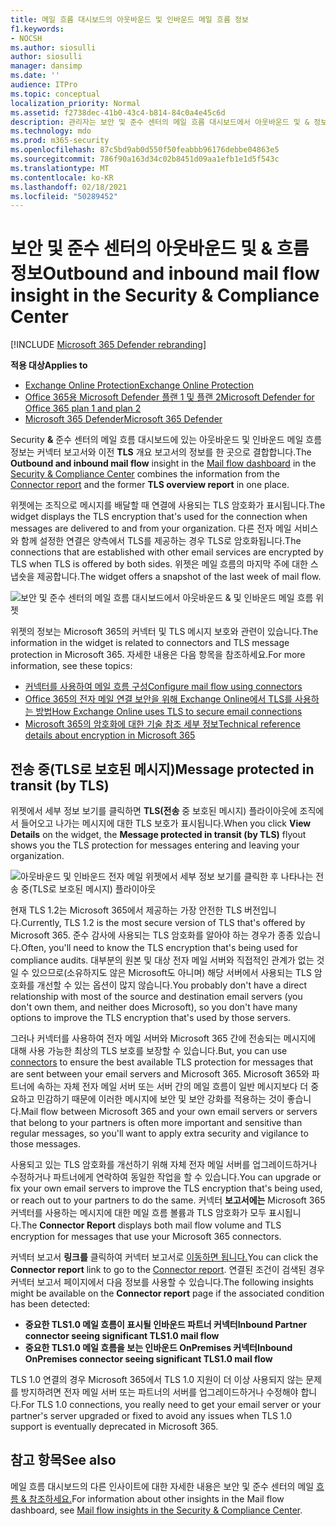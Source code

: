 ```yaml
---
title: 메일 흐름 대시보드의 아웃바운드 및 인바운드 메일 흐름 정보
f1.keywords:
- NOCSH
ms.author: siosulli
author: siosulli
manager: dansimp
ms.date: ''
audience: ITPro
ms.topic: conceptual
localization_priority: Normal
ms.assetid: f2738dec-41b0-43c4-b814-84c0a4e45c6d
description: 관리자는 보안 및 준수 센터의 메일 흐름 대시보드에서 아웃바운드 및 & 정보를 얻을 수 있습니다.
ms.technology: mdo
ms.prod: m365-security
ms.openlocfilehash: 87c5bd9ab0d550f50feabbb96176debbe04863e5
ms.sourcegitcommit: 786f90a163d34c02b8451d09aa1efb1e1d5f543c
ms.translationtype: MT
ms.contentlocale: ko-KR
ms.lasthandoff: 02/18/2021
ms.locfileid: "50289452"
---
```

# <a name="outbound-and-inbound-mail-flow-insight-in-the-security--compliance-center"></a><span data-ttu-id="439f6-103">보안 및 준수 센터의 아웃바운드 및 & 흐름 정보</span><span class="sxs-lookup"><span data-stu-id="439f6-103">Outbound and inbound mail flow insight in the Security & Compliance Center</span></span>

[!INCLUDE [Microsoft 365 Defender rebranding](../includes/microsoft-defender-for-office.md)]

<span data-ttu-id="439f6-104">**적용 대상**</span><span class="sxs-lookup"><span data-stu-id="439f6-104">**Applies to**</span></span>
- [<span data-ttu-id="439f6-105">Exchange Online Protection</span><span class="sxs-lookup"><span data-stu-id="439f6-105">Exchange Online Protection</span></span>](exchange-online-protection-overview.md)
- [<span data-ttu-id="439f6-106">Office 365용 Microsoft Defender 플랜 1 및 플랜 2</span><span class="sxs-lookup"><span data-stu-id="439f6-106">Microsoft Defender for Office 365 plan 1 and plan 2</span></span>](office-365-atp.md)
- [<span data-ttu-id="439f6-107">Microsoft 365 Defender</span><span class="sxs-lookup"><span data-stu-id="439f6-107">Microsoft 365 Defender</span></span>](../mtp/microsoft-threat-protection.md)

<span data-ttu-id="439f6-108">[](mail-flow-insights-v2.md) Security [](view-mail-flow-reports.md#connector-report) **&** 준수 센터의 메일 흐름 대시보드에 [](https://protection.office.com) 있는 아웃바운드 및 인바운드 메일 흐름 정보는 커넥터 보고서와 이전 **TLS** 개요 보고서의 정보를 한 곳으로 결합합니다.</span><span class="sxs-lookup"><span data-stu-id="439f6-108">The **Outbound and inbound mail flow** insight in the [Mail flow dashboard](mail-flow-insights-v2.md) in the [Security & Compliance Center](https://protection.office.com) combines the information from the [Connector report](view-mail-flow-reports.md#connector-report) and the former **TLS overview report** in one place.</span></span>

<span data-ttu-id="439f6-109">위젯에는 조직으로 메시지를 배달할 때 연결에 사용되는 TLS 암호화가 표시됩니다.</span><span class="sxs-lookup"><span data-stu-id="439f6-109">The widget displays the TLS encryption that's used for the connection when messages are delivered to and from your organization.</span></span> <span data-ttu-id="439f6-110">다른 전자 메일 서비스와 함께 설정한 연결은 양측에서 TLS를 제공하는 경우 TLS로 암호화됩니다.</span><span class="sxs-lookup"><span data-stu-id="439f6-110">The connections that are established with other email services are encrypted by TLS when TLS is offered by both sides.</span></span> <span data-ttu-id="439f6-111">위젯은 메일 흐름의 마지막 주에 대한 스냅숏을 제공합니다.</span><span class="sxs-lookup"><span data-stu-id="439f6-111">The widget offers a snapshot of the last week of mail flow.</span></span>

![보안 및 준수 센터의 메일 흐름 대시보드에서 아웃바운드 & 및 인바운드 메일 흐름 위젯](../../media/mfi-outbound-and-inbound-mail-flow-report-widget.png)

<span data-ttu-id="439f6-113">위젯의 정보는 Microsoft 365의 커넥터 및 TLS 메시지 보호와 관련이 있습니다.</span><span class="sxs-lookup"><span data-stu-id="439f6-113">The information in the widget is related to connectors and TLS message protection in Microsoft 365.</span></span> <span data-ttu-id="439f6-114">자세한 내용은 다음 항목을 참조하세요.</span><span class="sxs-lookup"><span data-stu-id="439f6-114">For more information, see these topics:</span></span>

- [<span data-ttu-id="439f6-115">커넥터를 사용하여 메일 흐름 구성</span><span class="sxs-lookup"><span data-stu-id="439f6-115">Configure mail flow using connectors</span></span>](https://docs.microsoft.com/exchange/mail-flow-best-practices/use-connectors-to-configure-mail-flow/use-connectors-to-configure-mail-flow)
- [<span data-ttu-id="439f6-116">Office 365의 전자 메일 연결 보안을 위해 Exchange Online에서 TLS를 사용하는 방법</span><span class="sxs-lookup"><span data-stu-id="439f6-116">How Exchange Online uses TLS to secure email connections</span></span>](../../compliance/exchange-online-uses-tls-to-secure-email-connections.md)
- [<span data-ttu-id="439f6-117">Microsoft 365의 암호화에 대한 기술 참조 세부 정보</span><span class="sxs-lookup"><span data-stu-id="439f6-117">Technical reference details about encryption in Microsoft 365</span></span>](../../compliance/technical-reference-details-about-encryption.md)

## <a name="message-protected-in-transit-by-tls"></a><span data-ttu-id="439f6-118">전송 중(TLS로 보호된 메시지)</span><span class="sxs-lookup"><span data-stu-id="439f6-118">Message protected in transit (by TLS)</span></span>

<span data-ttu-id="439f6-119">위젯에서  세부 정보 보기를 클릭하면 **TLS(전송** 중 보호된 메시지) 플라이아웃에 조직에서 들어오고 나가는 메시지에 대한 TLS 보호가 표시됩니다.</span><span class="sxs-lookup"><span data-stu-id="439f6-119">When you click **View Details** on the widget, the **Message protected in transit (by TLS)** flyout shows you the TLS protection for messages entering and leaving your organization.</span></span>

![아웃바운드 및 인바운드 전자 메일 위젯에서 세부 정보 보기를 클릭한 후 나타나는 전송 중(TLS로 보호된 메시지) 플라이아웃](../../media/mfi-outbound-and-inbound-mail-flow-report-details.png)

<span data-ttu-id="439f6-121">현재 TLS 1.2는 Microsoft 365에서 제공하는 가장 안전한 TLS 버전입니다.</span><span class="sxs-lookup"><span data-stu-id="439f6-121">Currently, TLS 1.2 is the most secure version of TLS that's offered by Microsoft 365.</span></span> <span data-ttu-id="439f6-122">준수 감사에 사용되는 TLS 암호화를 알아야 하는 경우가 종종 있습니다.</span><span class="sxs-lookup"><span data-stu-id="439f6-122">Often, you'll need to know the TLS encryption that's being used for compliance audits.</span></span> <span data-ttu-id="439f6-123">대부분의 원본 및 대상 전자 메일 서버와 직접적인 관계가 없는 것일 수 있으므로(소유하지도 않은 Microsoft도 아니며) 해당 서버에서 사용되는 TLS 암호화를 개선할 수 있는 옵션이 많지 않습니다.</span><span class="sxs-lookup"><span data-stu-id="439f6-123">You probably don't have a direct relationship with most of the source and destination email servers (you don't own them, and neither does Microsoft), so you don't have many options to improve the TLS encryption that's used by those servers.</span></span>

<span data-ttu-id="439f6-124">그러나 커넥터를 [](https://docs.microsoft.com/exchange/mail-flow-best-practices/use-connectors-to-configure-mail-flow/use-connectors-to-configure-mail-flow) 사용하여 전자 메일 서버와 Microsoft 365 간에 전송되는 메시지에 대해 사용 가능한 최상의 TLS 보호를 보장할 수 있습니다.</span><span class="sxs-lookup"><span data-stu-id="439f6-124">But, you can use [connectors](https://docs.microsoft.com/exchange/mail-flow-best-practices/use-connectors-to-configure-mail-flow/use-connectors-to-configure-mail-flow) to ensure the best available TLS protection for messages that are sent between your email servers and Microsoft 365.</span></span> <span data-ttu-id="439f6-125">Microsoft 365와 파트너에 속하는 자체 전자 메일 서버 또는 서버 간의 메일 흐름이 일반 메시지보다 더 중요하고 민감하기 때문에 이러한 메시지에 보안 및 보안 강화를 적용하는 것이 좋습니다.</span><span class="sxs-lookup"><span data-stu-id="439f6-125">Mail flow between Microsoft 365 and your own email servers or servers that belong to your partners is often more important and sensitive than regular messages, so you'll want to apply extra security and vigilance to those messages.</span></span>

<span data-ttu-id="439f6-126">사용되고 있는 TLS 암호화를 개선하기 위해 자체 전자 메일 서버를 업그레이드하거나 수정하거나 파트너에게 연락하여 동일한 작업을 할 수 있습니다.</span><span class="sxs-lookup"><span data-stu-id="439f6-126">You can upgrade or fix your own email servers to improve the TLS encryption that's being used, or reach out to your partners to do the same.</span></span> <span data-ttu-id="439f6-127">커넥터 **보고서에는** Microsoft 365 커넥터를 사용하는 메시지에 대한 메일 흐름 볼륨과 TLS 암호화가 모두 표시됩니다.</span><span class="sxs-lookup"><span data-stu-id="439f6-127">The **Connector Report** displays both mail flow volume and TLS encryption for messages that use your Microsoft 365 connectors.</span></span>

<span data-ttu-id="439f6-128">커넥터 보고서 **링크를** 클릭하여 커넥터 보고서로 [이동하면 됩니다.](view-mail-flow-reports.md#connector-report)</span><span class="sxs-lookup"><span data-stu-id="439f6-128">You can click the **Connector report** link to go to the [Connector report](view-mail-flow-reports.md#connector-report).</span></span> <span data-ttu-id="439f6-129">연결된 조건이 검색된 경우  커넥터 보고서 페이지에서 다음 정보를 사용할 수 있습니다.</span><span class="sxs-lookup"><span data-stu-id="439f6-129">The following insights might be available on the **Connector report** page if the associated condition has been detected:</span></span>

- <span data-ttu-id="439f6-130">**중요한 TLS1.0 메일 흐름이 표시될 인바운드 파트너 커넥터**</span><span class="sxs-lookup"><span data-stu-id="439f6-130">**Inbound Partner connector seeing significant TLS1.0 mail flow**</span></span>
- <span data-ttu-id="439f6-131">**중요한 TLS1.0 메일 흐름을 보는 인바운드 OnPremises 커넥터**</span><span class="sxs-lookup"><span data-stu-id="439f6-131">**Inbound OnPremises connector seeing significant TLS1.0 mail flow**</span></span>

<span data-ttu-id="439f6-132">TLS 1.0 연결의 경우 Microsoft 365에서 TLS 1.0 지원이 더 이상 사용되지 않는 문제를 방지하려면 전자 메일 서버 또는 파트너의 서버를 업그레이드하거나 수정해야 합니다.</span><span class="sxs-lookup"><span data-stu-id="439f6-132">For TLS 1.0 connections, you really need to get your email server or your partner's server upgraded or fixed to avoid any issues when TLS 1.0 support is eventually deprecated in Microsoft 365.</span></span>

## <a name="see-also"></a><span data-ttu-id="439f6-133">참고 항목</span><span class="sxs-lookup"><span data-stu-id="439f6-133">See also</span></span>

<span data-ttu-id="439f6-134">메일 흐름 대시보드의 다른 인사이트에 대한 자세한 내용은 보안 및 준수 센터의 메일 [흐름 & 참조하세요.](mail-flow-insights-v2.md)</span><span class="sxs-lookup"><span data-stu-id="439f6-134">For information about other insights in the Mail flow dashboard, see [Mail flow insights in the Security & Compliance Center](mail-flow-insights-v2.md).</span></span>
